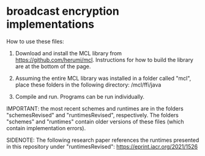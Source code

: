 # broadcast encryption implementations

How to use these files:

1. Download and install the MCL library from https://github.com/herumi/mcl.
Instructions for how to build the library are at the bottom of the page.

2. Assuming the entire MCL library was installed in a folder called "mcl", place these folders in the following directory: /mcl/ffi/java

3. Compile and run. Programs can be run individually.

IMPORTANT: the most recent schemes and runtimes are in the folders "schemesRevised" and "runtimesRevised", respectively. The folders "schemes" and "runtimes" contain older versions of these files (which contain implementation errors).

SIDENOTE: The following research paper references the runtimes presented in this repository under "runtimesRevised": https://eprint.iacr.org/2021/1526
